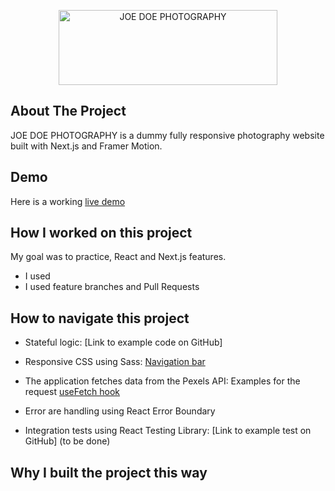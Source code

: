 <p align="center">
<img src="" alt="JOE DOE PHOTOGRAPHY" width="350" height="120"/>
</p>

## About The Project

JOE DOE PHOTOGRAPHY is a dummy fully responsive photography website built with Next.js and Framer
Motion.

## Demo

Here is a working [live demo ](https://joe-doe-photography.netlify.app/)

## How I worked on this project

My goal was to practice, React and Next.js features.

- I used
- I used feature branches and Pull Requests

## How to navigate this project

- Stateful logic: [Link to example code on GitHub]

- Responsive CSS using Sass:
  [Navigation bar](https://github.com/pawelkom88/outletity/blob/main/src/components/header/Header.scss)

- The application fetches data from the Pexels API: Examples for the request
  [useFetch hook](https://github.com/pawelkom88/Photography-website/blob/main/hooks/useFetch.js) 

- Error are handling using React Error Boundary

- Integration tests using React Testing Library: [Link to example test on GitHub] (to be done)

## Why I built the project this way


